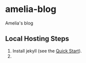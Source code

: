 # amelia-blog
Amelia's blog


## Local Hosting Steps

1. Install jekyll (see the [Quick Start](https://jekyllrb.com/docs/)).
2. 